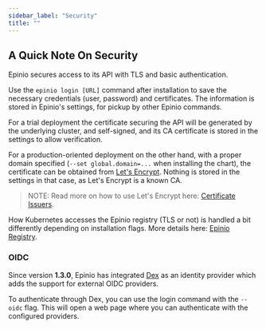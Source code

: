 ```yaml
---
sidebar_label: "Security"
title: ""
---
```


## A Quick Note On Security

Epinio secures access to its API with TLS and basic authentication.

Use the `epinio login [URL]` command after installation to save the necessary credentials
(user, password) and certificates. The information is stored in Epinio's settings,
for pickup by other Epinio commands.

For a trial deployment the certificate securing the API will be generated by the
underlying cluster, and self-signed, and its CA certificate is stored in the
settings to allow verification.

For a production-oriented deployment on the other hand, with a proper
domain specified (`--set global.domain=...` when installing the chart),
the certificate can be obtained from [Let's Encrypt](https://letsencrypt.org/). Nothing is stored in the
settings in that case, as Let's Encrypt is a known CA. 

> NOTE: Read more on how to use Let's Encrypt here: [Certificate Issuers](../howtos/other/certificate_issuers.md).

How Kubernetes accesses the Epinio registry (TLS or not) is handled a bit differently depending on installation flags.
More details here: [Epinio Registry](../explanations/advanced.md#container-registry).

### OIDC

Since version **1.3.0**, Epinio has integrated [Dex](https://dexidp.io/) as an identity provider which adds the support for external OIDC providers.

To authenticate through Dex, you can use the login command with the `--oidc` flag. This will open a web page where you can authenticate with the configured providers.
